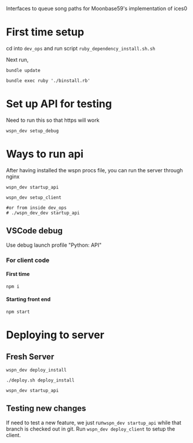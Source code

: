 Interfaces to queue song paths for Moonbase59's implementation of ices0

# First time setup

cd into `dev_ops` and run script `ruby_dependency_install.sh.sh`

Next run,

`bundle update`

`bundle exec ruby './binstall.rb'`


# Set up API for testing


Need to run this so that https will work
```
wspn_dev setup_debug
```




# Ways to run api

After having installed the wspn procs file, you can run the server through
nginx
```
wspn_dev startup_api

wspn_dev setup_client

#or from inside dev_ops
# ./wspn_dev_dev startup_api
```



## VSCode debug
Use debug launch profile "Python: API"

### For client code

#### First time
`npm i`

#### Starting front end

`npm start`

# Deploying to server

## Fresh Server
```
wspn_dev deploy_install

./deploy.sh deploy_install

wspn_dev startup_api
```

## Testing new changes
If need to test a new feature, we just run`wspn_dev startup_api` while that branch
is checked out in git.
Run `wspn_dev deploy_client` to setup the client.